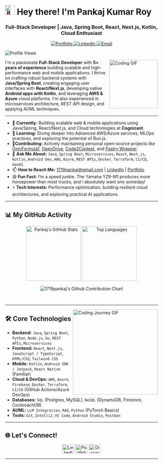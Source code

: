 # <picture><source srcset="https://fonts.gstatic.com/s/e/notoemoji/latest/1f44b/512.webp" type="image/webp"><img src="https://fonts.gstatic.com/s/e/notoemoji/latest/1f44b/512.gif" alt="👋" width="32" height="32"></picture> Hey there! I'm Pankaj Kumar Roy

<h3 align="center">Full-Stack Developer | Java, Spring Boot, React, Next.js, Kotlin, Cloud Enthusiast</h3>

<p align="center">
  <a href="https://pankaj.is-a.dev" target="_blank">
    <img src="https://img.shields.io/badge/Portfolio-pankaj.is--a.dev-brightgreen?style=flat-square" alt="Portfolio"/>
  </a>
  <a href="https://linkedin.com/in/1719pankaj" target="_blank">
    <img src="https://img.shields.io/badge/LinkedIn-1719pankaj-blue?style=flat-square&logo=linkedin" alt="LinkedIn"/>
  </a>
  <a href="mailto:1719pankaj@gmail.com">
    <img src="https://img.shields.io/badge/Email-1719pankaj@gmail.com-red?style=flat-square&logo=gmail" alt="Email"/>
  </a>
</p>

<p align="left">
  <img src="https://komarev.com/ghpvc/?username=1719pankaj&label=Profile%20Views&color=0e75b6&style=flat-square" alt="Profile Views"/>
</p>

<img align="right" alt="Coding GIF" height="160px" src="https://media.giphy.com/media/du3J3cXyzhj75IOgvA/giphy.gif" />

I'm a passionate **Full-Stack Developer** with **5+ years of experience** building scalable and high-performance web and mobile applications. I thrive on crafting robust backend systems with **Java/Spring Boot**, creating engaging user interfaces with **React/Next.js**, developing native **Android apps with Kotlin**, and leveraging **AWS & Azure** cloud platforms. I'm also experienced in microservices architecture, REST API design, and applying AI/ML techniques.

---

*   💼 **Currently:** Building scalable web & mobile applications using Java/Spring, React/Next.js, and Cloud technologies at **Cognizant**.
*   📖 **Learning:** Diving deeper into Advanced AWS/Azure services, MLOps practices, and exploring the potential of Bun.js.
*   🌱**Contributing:** Actively maintaining personal open-source projects like [OnlyFormula1](https://github.com/1719pankaj/OnlyFormula1), [OpenDrive](https://github.com/1719pankaj/OpenDrive), [Code2Context](https://github.com/1719pankaj/code2context), and [Pastry Wrapper](https://github.com/1719pankaj/Pastry-Wrapper).
*   💬 **Ask Me About:** `Java`, `Spring Boot`, `Microservices`, `React`, `Next.js`, `Kotlin`, `Android Dev`, `AWS`, `Azure`, `REST APIs`, `Docker`, `Terraform`, `CI/CD`, `GenAI`.
*   📫 **How to Reach Me:** [1719pankaj@gmail.com](mailto:1719pankaj@gmail.com) | [LinkedIn](https://linkedin.com/in/1719pankaj) | [Portfolio](https://pankaj.is-a.dev)
*   😄 **Fun Fact:** I’m a speed junkie. The Yamaha YZR-M1 produces more horsepower than most trucks, and I absolutely want one someday!
*   ⚡ **Tech Interests:** Performance optimization, building resilient cloud architectures, and exploring practical AI applications.

---

## 📊 My GitHub Activity

<p align="center">
  <img height="180em" src="https://github-readme-stats.vercel.app/api?username=1719pankaj&show_icons=true&locale=en&hide_border=true&theme=default" alt="Pankaj's GitHub Stats"/>
  <img height="180em" src="https://github-readme-stats.vercel.app/api/top-langs?username=1719pankaj&show_icons=true&locale=en&layout=compact&hide_border=true&theme=default" alt="Top Languages"/>
</p>

<p align="center">
  <img src="https://ghchart.rshah.org/1719pankaj?theme=github-dark" alt="1719pankaj's Github Contribution Chart" />
  <!-- You can customize the theme= part -->
  <!-- Common themes: github-dark, dark, light, radical, merko, gruvbox, tokyonight, onedark, cobalt, synthwave, highcontrast -->
</p>

<br/>

---

<img align="right" alt="Coding Journey GIF" width="280px" src="https://cdn.dribbble.com/users/2646423/screenshots/5507196/computer.gif">

## 🛠️ Core Technologies

*   **Backend:** `Java`, `Spring Boot`, `Python`, `Node.js`, `Go`, `REST APIs`, `Microservices`
*   **Frontend:** `React`, `Next.js`, `JavaScript / TypeScript`, `HTML/CSS`, `Tailwind CSS`
*   **Mobile:** `Kotlin`, `Android SDK / Jetpack`, `React Native` (Familiar)
*   **Cloud & DevOps:** `AWS`, `Azure`, `Firebase`, `Docker`, `Terraform`, `CI/CD` (GitHub Actions/Azure DevOps)
*   **Databases:** `SQL` (Postgres, MySQL), `NoSQL` (DynamoDB, Firestore, CockroachDB)
*   **AI/ML:** `LLM Integration`, `RAG`, `Python` (PyTorch Basics)
*   **Tools:** `Git`, `IntelliJ`, `VS Code`, `Android Studio`, `Postman`

---

## 🌐 Let's Connect!

<p align="center">
  <a href="https://linkedin.com/in/1719pankaj" target="_blank"><img src="https://raw.githubusercontent.com/rahuldkjain/github-profile-readme-generator/master/src/images/icons/Social/linked-in-alt.svg" alt="LinkedIn" height="30" width="40" /></a>
  <a href="https://pankaj.is-a.dev" target="_blank"><img src="https://raw.githubusercontent.com/rahuldkjain/github-profile-readme-generator/master/src/images/icons/Social/rss.svg" alt="Portfolio/Website" height="30" width="40" /></a>
  <a href="https://discordapp.com/users/548131673946456084" target="_blank"><img src="https://raw.githubusercontent.com/rahuldkjain/github-profile-readme-generator/master/src/images/icons/Social/discord.svg" alt="Discord" height="30" width="40" /></a>
  <!-- Add/Remove other relevant social links as needed -->
</p>

---
